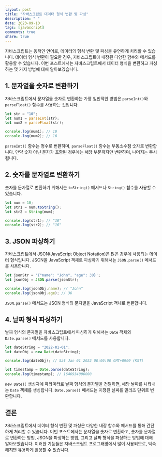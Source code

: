 ```yaml
---
layout: post
title: "자바스크립트 데이터 형식 변환 및 파싱"
description: " "
date: 2023-09-10
tags: [javascript]
comments: true
share: true
---
```


자바스크립트는 동적인 언어로, 데이터의 형식 변환 및 파싱을 유연하게 처리할 수 있습니다. 데이터 형식 변환이 필요한 경우, 자바스크립트에 내장된 다양한 함수와 메서드를 활용할 수 있습니다. 이번 포스트에서는 자바스크립트에서 데이터 형식을 변환하고 파싱하는 몇 가지 방법에 대해 알아보겠습니다.

## 1. 문자열을 숫자로 변환하기

자바스크립트에서 문자열을 숫자로 변환하는 가장 일반적인 방법은 `parseInt()`와 `parseFloat()` 함수를 사용하는 것입니다. 

```javascript
let str = "10";
let num1 = parseInt(str);
let num2 = parseFloat(str);

console.log(num1); // 10
console.log(num2); // 10
```

`parseInt()` 함수는 정수로 변환하며, `parseFloat()` 함수는 부동소수점 숫자로 변환합니다. 만약 숫자 아닌 문자가 포함된 경우에는 해당 부분까지만 변환하며, 나머지는 무시됩니다.

## 2. 숫자를 문자열로 변환하기

숫자를 문자열로 변환하기 위해서는 `toString()` 메서드나 `String()` 함수를 사용할 수 있습니다.

```javascript
let num = 10;
let str1 = num.toString();
let str2 = String(num);

console.log(str1); // "10"
console.log(str2); // "10"
```

## 3. JSON 파싱하기

자바스크립트에서 JSON(JavaScript Object Notation)은 많은 경우에 사용되는 데이터 형식입니다. JSON을 JavaScript 객체로 파싱하기 위해서는 `JSON.parse()` 메서드를 사용합니다.

```javascript
let jsonStr = '{"name": "John", "age": 30}';
let jsonObj = JSON.parse(jsonStr);

console.log(jsonObj.name); // "John"
console.log(jsonObj.age); // 30
```

`JSON.parse()` 메서드는 JSON 형식의 문자열을 JavaScript 객체로 변환합니다. 

## 4. 날짜 형식 파싱하기

날짜 형식의 문자열을 자바스크립트에서 파싱하기 위해서는 `Date` 객체와 `Date.parse()` 메서드를 사용합니다.

```javascript
let dateString = "2022-01-01";
let dateObj = new Date(dateString);

console.log(dateObj); // Sat Jan 01 2022 00:00:00 GMT+0900 (KST)

let timestamp = Date.parse(dateString);
console.log(timestamp); // 1640934000000
```

`new Date()` 생성자에 파라미터로 날짜 형식의 문자열을 전달하면, 해당 날짜를 나타내는 `Date` 객체를 생성합니다. `Date.parse()` 메서드는 지정된 날짜를 밀리초 단위로 변환합니다.

## 결론

자바스크립트에서 데이터 형식 변환 및 파싱은 다양한 내장 함수와 메서드를 통해 간단하게 처리할 수 있습니다. 이번 포스트에서는 문자열을 숫자로 변환하고, 숫자를 문자열로 변환하는 방법, JSON을 파싱하는 방법, 그리고 날짜 형식을 파싱하는 방법에 대해 알아보았습니다. 이러한 기능들은 자바스크립트 프로그래밍에서 많이 사용되므로, 익숙해지면 유용하게 활용할 수 있습니다.